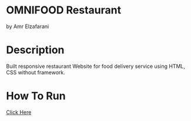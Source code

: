 # OMNIFOOD Restaurant

by Amr Elzafarani

# Description

Built responsive restaurant Website for food delivery service using HTML, CSS without framework.

# How To Run

[Click Here](https://amrelzaafrany.github.io/omnifood/)